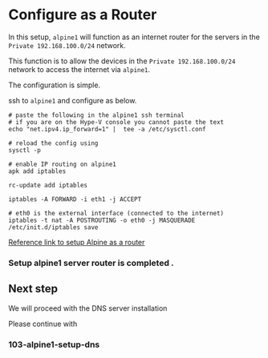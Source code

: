 # Configure as a Router 

In this setup, `alpine1` will function as an internet router for the servers in the  `Private 192.168.100.0/24` network.

This function is to allow the devices in the `Private 192.168.100.0/24` network to access the internet via `alpine1`. 

The configuration is simple.

ssh to `alpine1` and configure as below.
```
# paste the following in the alpine1 ssh terminal
# if you are on the Hype-V console you cannot paste the text
echo "net.ipv4.ip_forward=1" |  tee -a /etc/sysctl.conf

# reload the config using
sysctl -p

# enable IP routing on alpine1
apk add iptables

rc-update add iptables

iptables -A FORWARD -i eth1 -j ACCEPT

# eth0 is the external interface (connected to the internet)
iptables -t nat -A POSTROUTING -o eth0 -j MASQUERADE 
/etc/init.d/iptables save

```

[Reference link to setup Alpine as a router](https://cylab.be/blog/221/a-light-nat-router-and-dhcp-server-with-alpine-linux)


### Setup alpine1 server router is completed .


## Next step

We will proceed with the DNS server installation 

Please continue with 
### 103-alpine1-setup-dns
